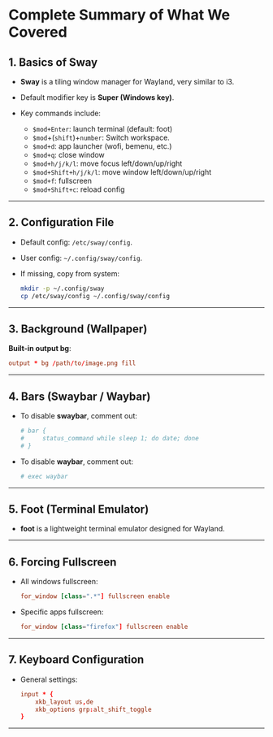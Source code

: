 # Complete Summary of What We Covered

## 1. Basics of Sway

* **Sway** is a tiling window manager for Wayland, very similar to i3.
* Default modifier key is **Super (Windows key)**.
* Key commands include:

  * `$mod+Enter`: launch terminal (default: foot)
  * `$mod`+(`shift`)+`number`: Switch workspace.
  * `$mod+d`: app launcher (wofi, bemenu, etc.)
  * `$mod+q`: close window
  * `$mod+h/j/k/l`: move focus left/down/up/right
  * `$mod+Shift+h/j/k/l`: move window left/down/up/right
  * `$mod+f`: fullscreen
  * `$mod+Shift+c`: reload config

---

## 2. Configuration File

* Default config: `/etc/sway/config`.
* User config: `~/.config/sway/config`.
* If missing, copy from system:

  ```bash
  mkdir -p ~/.config/sway
  cp /etc/sway/config ~/.config/sway/config
  ```

---

## 3. Background (Wallpaper)


 **Built-in output bg**:

   ```conf
   output * bg /path/to/image.png fill
   ```


---

## 4. Bars (Swaybar / Waybar)

* To disable **swaybar**, comment out:

  ```conf
  # bar {
  #     status_command while sleep 1; do date; done
  # }
  ```

* To disable **waybar**, comment out:

  ```conf
  # exec waybar
  ```

---

## 5. Foot (Terminal Emulator)

* **foot** is a lightweight terminal emulator designed for Wayland.


---

## 6. Forcing Fullscreen

* All windows fullscreen:

  ```conf
  for_window [class=".*"] fullscreen enable
  ```

* Specific apps fullscreen:

  ```conf
  for_window [class="firefox"] fullscreen enable
  ```

---

## 7. Keyboard Configuration

* General settings:

  ```conf
  input * {
      xkb_layout us,de
      xkb_options grp:alt_shift_toggle
  }
  ```


---
